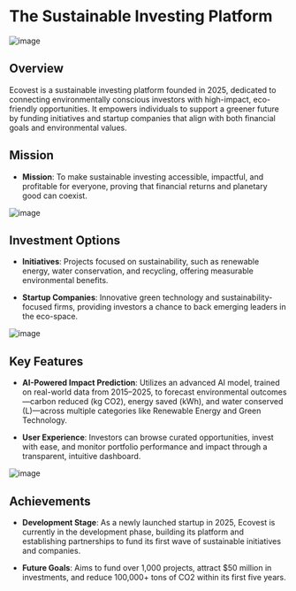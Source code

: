 # The Sustainable Investing Platform

![image](https://github.com/user-attachments/assets/4476700f-8d9e-4750-9f17-287efabffb51)


Overview
--------

Ecovest is a sustainable investing platform founded in 2025, dedicated to connecting environmentally conscious investors with high-impact, eco-friendly opportunities. It empowers individuals to support a greener future by funding initiatives and startup companies that align with both financial goals and environmental values.

Mission 
-------
*   **Mission**: To make sustainable investing accessible, impactful, and profitable for everyone, proving that financial returns and planetary good can coexist.
    
![image](https://github.com/user-attachments/assets/6b024469-906f-40a9-bb57-3224ecceb921)

Investment Options
------------------

*   **Initiatives**: Projects focused on sustainability, such as renewable energy, water conservation, and recycling, offering measurable environmental benefits.
    
*   **Startup Companies**: Innovative green technology and sustainability-focused firms, providing investors a chance to back emerging leaders in the eco-space.

![image](https://github.com/user-attachments/assets/de398c85-f9c4-4242-bfa0-a564d8850da9)

Key Features
------------

*   **AI-Powered Impact Prediction**: Utilizes an advanced AI model, trained on real-world data from 2015–2025, to forecast environmental outcomes—carbon reduced (kg CO2), energy saved (kWh), and water conserved (L)—across multiple categories like Renewable Energy and Green Technology.
    
*   **User Experience**: Investors can browse curated opportunities, invest with ease, and monitor portfolio performance and impact through a transparent, intuitive dashboard.
    
![image](https://github.com/user-attachments/assets/86e055c3-dd86-42ac-bf3f-46acca98630e)

Achievements
------------

*   **Development Stage**: As a newly launched startup in 2025, Ecovest is currently in the development phase, building its platform and establishing partnerships to fund its first wave of sustainable initiatives and companies.
    
*   **Future Goals**: Aims to fund over 1,000 projects, attract $50 million in investments, and reduce 100,000+ tons of CO2 within its first five years.
    
